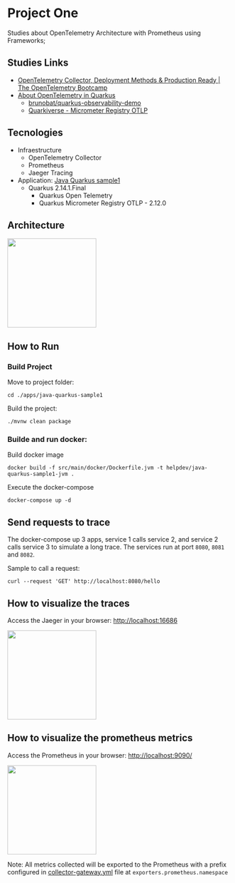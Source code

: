 # Project One

Studies about OpenTelemetry Architecture with Prometheus using Frameworks;

## Studies Links

- [OpenTelemetry Collector, Deployment Methods & Production Ready | The OpenTelemetry Bootcamp](https://www.youtube.com/watch?v=L_gjG4BjvSE)
- [About OpenTelemetry in Quarkus](https://quarkus.io/guides/opentelemetry)
    - [brunobat/quarkus-observability-demo](https://github.com/brunobat/quarkus-observability-demo)
    - [Quarkiverse - Micrometer Registry OTLP](https://quarkiverse.github.io/quarkiverse-docs/quarkus-micrometer-registry/dev/micrometer-registry-otlp.html)


## Tecnologies

- Infraestructure
    - OpenTelemetry Collector
    - Prometheus
    - Jaeger Tracing
- Application: [Java Quarkus sample1](./apps/java-quarkus-sample1/)
    - Quarkus 2.14.1.Final
        - Quarkus Open Telemetry
        - Quarkus Micrometer Registry OTLP - 2.12.0

## Architecture

<image src=../docs/project_one.png height=200>

## How to Run

### Build Project

Move to project folder:

```shell script
cd ./apps/java-quarkus-sample1
```

Build the project:

```shell script
./mvnw clean package
```

### Builde and run docker:

Build docker image

```shell script
docker build -f src/main/docker/Dockerfile.jvm -t helpdev/java-quarkus-sample1-jvm .
```

Execute the docker-compose

```shell script
docker-compose up -d
```

## Send requests to trace

The docker-compose up 3 apps, service 1 calls service 2, and service 2 calls service 3 to simulate a long trace. The services run at port `8080`, `8081` and `8082`.

Sample to call a request:

```shell script
curl --request 'GET' http://localhost:8080/hello
```

## How to visualize the traces

Access the Jaeger in your browser: [http://localhost:16686](http://localhost:16686)


<image src=../docs/trace.png height=200>

## How to visualize the prometheus metrics

Access the Prometheus in your browser: [http://localhost:9090/](http://localhost:9090/)

<image src=../docs/prometheus.png height=200>

Note: All metrics collected will be exported to the Prometheus with a prefix configured in [collector-gateway.yml](./config/collector-gateway.yml) file at `exporters.prometheus.namespace`

